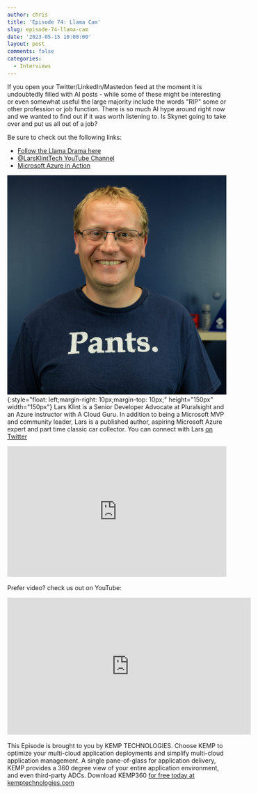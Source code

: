 ```yaml
---
author: chris
title: 'Episode 74: Llama Cam'
slug: episode-74-llama-cam
date: '2023-05-15 10:00:00'
layout: post
comments: false
categories:
  - Interviews
---
```


If you open your Twitter/LinkedIn/Mastedon feed at the moment it is undoubtedly filled with AI posts - while some of these might be interesting or even somewhat useful the large majority include the words "RIP" some or other profession or job function. There is so much AI hype around right now and we wanted to find out if it was worth listening to. Is Skynet going to take over and put us all out of a job?  

Be sure to check out the following links:
* [Follow the Llama Drama here](https://llamacam.com.au)
* [@LarsKlintTech YouTube Channel](https://www.youtube.com/@LarsKlintTech)
* [Microsoft Azure in Action](https://www.manning.com/books/microsoft-azure-in-action)

![Lars](/images/uploads/2023/05/lars.jpg){:style="float: left;margin-right: 10px;margin-top: 10px;" height="150px" width="150px"} Lars Klint is a
Senior Developer Advocate at Pluralsight and an Azure instructor with A Cloud Guru. In addition to being a Microsoft MVP and community leader, Lars is a published author, aspiring Microsoft Azure expert and part time classic car collector. You can connect with Lars [on Twitter](https://twitter.com/larsklint)

<p><iframe width="100%" height="300" scrolling="no" frameborder="no" allow="autoplay" src="https://w.soundcloud.com/player/?url=https%3A//api.soundcloud.com/tracks/1514987452&color=%23ff5500&auto_play=false&hide_related=false&show_comments=true&show_user=true&show_reposts=false&show_teaser=true&visual=true"></iframe></p>

Prefer video? check us out on YouTube:

<p><iframe width="560" height="315" src="https://www.youtube.com/embed/925r5vUig5g" title="YouTube video player" frameborder="0" allow="accelerometer; autoplay; clipboard-write; encrypted-media; gyroscope; picture-in-picture; web-share" allowfullscreen></iframe></p>

This Episode is brought to you by KEMP TECHNOLOGIES. Choose KEMP to optimize your multi-cloud application deployments and simplify multi-cloud application management. A single pane-of-glass for application delivery, KEMP provides a 360 degree view of your entire application environment, and even third-party ADCs. Download KEMP360 [for free today at kemptechnologies.com](https://kempte.ch/2MYXjew)
